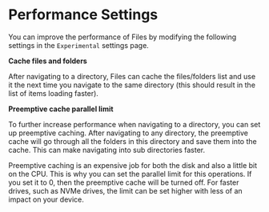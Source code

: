 # Performance Settings

You can improve the performance of Files by modifying the following settings in the `Experimental` settings page.

**Cache files and folders**

After navigating to a directory, Files can cache the files/folders list and use it the next time you navigate to the same directory (this should result in the list of items loading faster).


**Preemptive cache parallel limit**

To further increase performance when navigating to a directory, you can set up preemptive caching. After navigating to any directory, the preemptive cache will go through all the folders in this directory and save them into the cache. This can make navigating into sub directories faster.

Preemptive caching is an expensive job for both the disk and also a little bit on the CPU. This is why you can set the parallel limit for this operations. If you set it to 0, then the preemptive cache will be turned off. For faster drives, such as NVMe drives, the limit can be set higher with less of an impact on your device.
